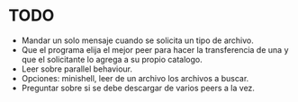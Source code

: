 # TODO

* Mandar un solo mensaje cuando se solicita un tipo de archivo.
* Que el programa elija el mejor peer para hacer la transferencia de una y que el solicitante lo agrega a su propio catalogo.
* Leer sobre parallel behaviour.
* Opciones: minishell, leer de un archivo los archivos a buscar.
* Preguntar sobre si se debe descargar de varios peers a la vez.
